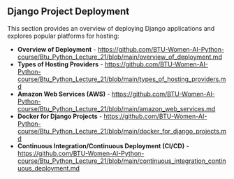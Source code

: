 ## Django Project Deployment

This section provides an overview of deploying Django applications and explores popular platforms for hosting:

- **Overview of Deployment** - https://github.com/BTU-Women-AI-Python-course/Btu_Python_Lecture_21/blob/main/overview_of_deployment.md
- **Types of Hosting Providers** - https://github.com/BTU-Women-AI-Python-course/Btu_Python_Lecture_21/blob/main/types_of_hosting_providers.md
- **Amazon Web Services (AWS)** - https://github.com/BTU-Women-AI-Python-course/Btu_Python_Lecture_21/blob/main/amazon_web_services.md
- **Docker for Django Projects** - https://github.com/BTU-Women-AI-Python-course/Btu_Python_Lecture_21/blob/main/docker_for_django_projects.md
- **Continuous Integration/Continuous Deployment (CI/CD)** - https://github.com/BTU-Women-AI-Python-course/Btu_Python_Lecture_21/blob/main/continuous_integration_continuous_deployment.md
    
